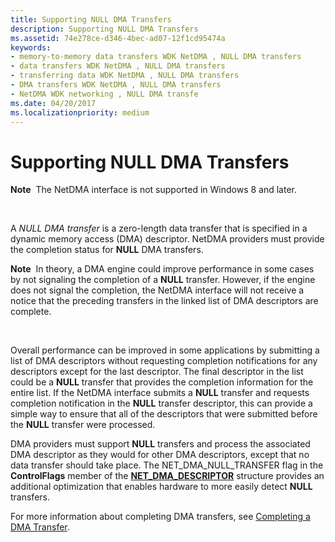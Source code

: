 ```yaml
---
title: Supporting NULL DMA Transfers
description: Supporting NULL DMA Transfers
ms.assetid: 74e278ce-d346-4bec-ad07-12f1cd95474a
keywords:
- memory-to-memory data transfers WDK NetDMA , NULL DMA transfers
- data transfers WDK NetDMA , NULL DMA transfers
- transferring data WDK NetDMA , NULL DMA transfers
- DMA transfers WDK NetDMA , NULL DMA transfers
- NetDMA WDK networking , NULL DMA transfe
ms.date: 04/20/2017
ms.localizationpriority: medium
---
```


# Supporting NULL DMA Transfers


**Note**  The NetDMA interface is not supported in Windows 8 and later.

 




A *NULL DMA transfer* is a zero-length data transfer that is specified in a dynamic memory access (DMA) descriptor. NetDMA providers must provide the completion status for **NULL** DMA transfers.

**Note**  In theory, a DMA engine could improve performance in some cases by not signaling the completion of a **NULL** transfer. However, if the engine does not signal the completion, the NetDMA interface will not receive a notice that the preceding transfers in the linked list of DMA descriptors are complete.

 

Overall performance can be improved in some applications by submitting a list of DMA descriptors without requesting completion notifications for any descriptors except for the last descriptor. The final descriptor in the list could be a **NULL** transfer that provides the completion information for the entire list. If the NetDMA interface submits a **NULL** transfer and requests completion notification in the **NULL** transfer descriptor, this can provide a simple way to ensure that all of the descriptors that were submitted before the **NULL** transfer were processed.

DMA providers must support **NULL** transfers and process the associated DMA descriptor as they would for other DMA descriptors, except that no data transfer should take place. The NET\_DMA\_NULL\_TRANSFER flag in the **ControlFlags** member of the [**NET\_DMA\_DESCRIPTOR**](https://msdn.microsoft.com/library/windows/hardware/ff568734) structure provides an additional optimization that enables hardware to more easily detect **NULL** transfers.

For more information about completing DMA transfers, see [Completing a DMA Transfer](completing-a-dma-transfer.md).

 

 





